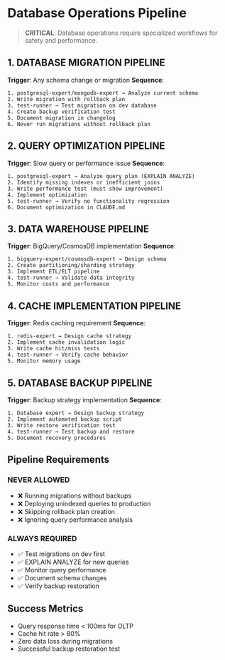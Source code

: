 # Database Operations Pipeline

> **CRITICAL**: Database operations require specialized workflows for safety and performance.

## 1. DATABASE MIGRATION PIPELINE

**Trigger**: Any schema change or migration
**Sequence**:

```
1. postgresql-expert/mongodb-expert → Analyze current schema
2. Write migration with rollback plan
3. test-runner → Test migration on dev database
4. Create backup verification test
5. Document migration in changelog
6. Never run migrations without rollback plan
```

## 2. QUERY OPTIMIZATION PIPELINE

**Trigger**: Slow query or performance issue
**Sequence**:

```
1. postgresql-expert → Analyze query plan (EXPLAIN ANALYZE)
2. Identify missing indexes or inefficient joins
3. Write performance test (must show improvement)
4. Implement optimization
5. test-runner → Verify no functionality regression
6. Document optimization in CLAUDE.md
```

## 3. DATA WAREHOUSE PIPELINE

**Trigger**: BigQuery/CosmosDB implementation
**Sequence**:

```
1. bigquery-expert/cosmosdb-expert → Design schema
2. Create partitioning/sharding strategy
3. Implement ETL/ELT pipeline
4. test-runner → Validate data integrity
5. Monitor costs and performance
```

## 4. CACHE IMPLEMENTATION PIPELINE

**Trigger**: Redis caching requirement
**Sequence**:

```
1. redis-expert → Design cache strategy
2. Implement cache invalidation logic
3. Write cache hit/miss tests
4. test-runner → Verify cache behavior
5. Monitor memory usage
```

## 5. DATABASE BACKUP PIPELINE

**Trigger**: Backup strategy implementation
**Sequence**:

```
1. Database expert → Design backup strategy
2. Implement automated backup script
3. Write restore verification test
4. test-runner → Test backup and restore
5. Document recovery procedures
```

## Pipeline Requirements

### NEVER ALLOWED

- ❌ Running migrations without backups
- ❌ Deploying unindexed queries to production
- ❌ Skipping rollback plan creation
- ❌ Ignoring query performance analysis

### ALWAYS REQUIRED

- ✅ Test migrations on dev first
- ✅ EXPLAIN ANALYZE for new queries
- ✅ Monitor query performance
- ✅ Document schema changes
- ✅ Verify backup restoration

## Success Metrics

- Query response time < 100ms for OLTP
- Cache hit rate > 80%
- Zero data loss during migrations
- Successful backup restoration test
